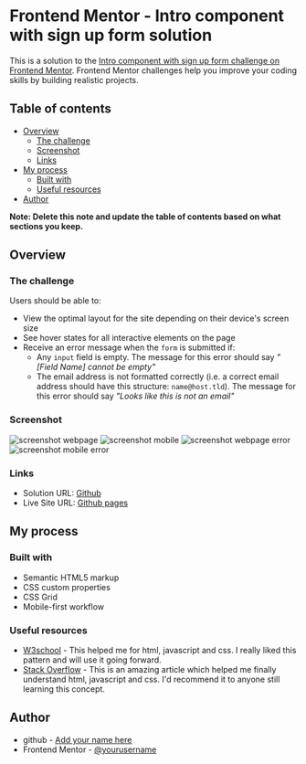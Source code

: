 # Frontend Mentor - Intro component with sign up form solution

This is a solution to the [Intro component with sign up form challenge on Frontend Mentor](https://www.frontendmentor.io/challenges/intro-component-with-signup-form-5cf91bd49edda32581d28fd1). Frontend Mentor challenges help you improve your coding skills by building realistic projects. 

## Table of contents

- [Overview](#overview)
  - [The challenge](#the-challenge)
  - [Screenshot](#screenshot)
  - [Links](#links)
- [My process](#my-process)
  - [Built with](#built-with)
  - [Useful resources](#useful-resources)
- [Author](#author)


**Note: Delete this note and update the table of contents based on what sections you keep.**

## Overview

### The challenge

Users should be able to:

- View the optimal layout for the site depending on their device's screen size
- See hover states for all interactive elements on the page
- Receive an error message when the `form` is submitted if:
  - Any `input` field is empty. The message for this error should say *"[Field Name] cannot be empty"*
  - The email address is not formatted correctly (i.e. a correct email address should have this structure: `name@host.tld`). The message for this error should say *"Looks like this is not an email"*

### Screenshot

![screenshot webpage](./screenshot/screenshot-webpage.png)
![screenshot mobile](./screenshot/screenshot-mobile-screen.png)
![screenshot webpage error](./screenshot/screenshot-webpage-error.png)
![screenshot mobile error](./screenshot/screenshot-mobile-screen-error.png)

### Links

- Solution URL: [Github](https://github.com/rivaldyava01/Frontend-Mentor-intro-Form)
- Live Site URL: [Github pages](https://rivaldyava01.github.io/Frontend-Mentor-intro-Form/)

## My process

### Built with

- Semantic HTML5 markup
- CSS custom properties
- CSS Grid
- Mobile-first workflow

### Useful resources

- [W3school](https://www.w3school.com) - This helped me for html, javascript and css. I really liked this pattern and will use it going forward.
- [Stack Overflow](https://stackoverflow.com/) - This is an amazing article which helped me finally understand html, javascript and css. I'd recommend it to anyone still learning this concept.

## Author

- github - [Add your name here](https://github.com/rivaldyava01)
- Frontend Mentor - [@yourusername](https://www.frontendmentor.io/profile/rivaldyava01)

